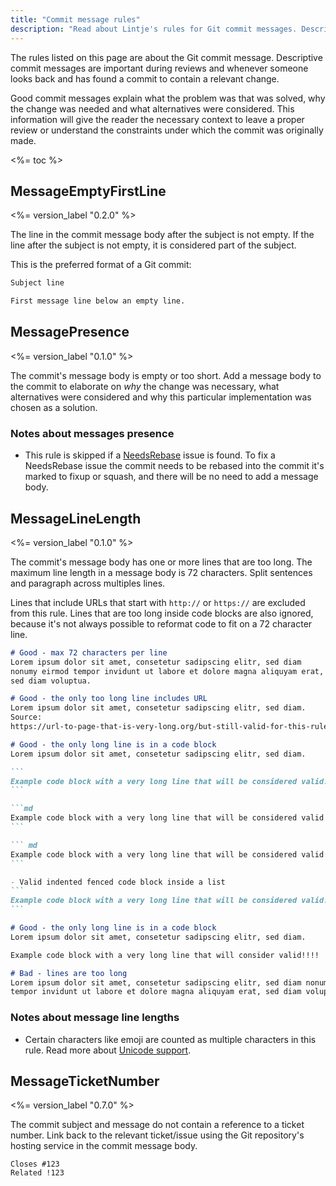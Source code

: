 ```yaml
---
title: "Commit message rules"
description: "Read about Lintje's rules for Git commit messages. Descriptive commit messages are important during reviews and whenever someone looks back and has found a commit to contain a relevant change."
---
```


The rules listed on this page are about the Git commit message. Descriptive commit messages are important during reviews and whenever someone looks back and has found a commit to contain a relevant change.

Good commit messages explain what the problem was that was solved, why the change was needed and what alternatives were considered. This information will give the reader the necessary context to leave a proper review or understand the constraints under which the commit was originally made.

<%= toc %>

## MessageEmptyFirstLine

<%= version_label "0.2.0" %>

The line in the commit message body after the subject is not empty. If the line after the subject is not empty, it is considered part of the subject.

This is the preferred format of a Git commit:

```md
Subject line

First message line below an empty line.
```

## MessagePresence

<%= version_label "0.1.0" %>

The commit's message body is empty or too short. Add a message body to the commit to elaborate on _why_ the change was necessary, what alternatives were considered and why this particular implementation was chosen as a solution.

### Notes about messages presence

- This rule is skipped if a [NeedsRebase] issue is found. To fix a NeedsRebase issue the commit needs to be rebased into the commit it's marked to fixup or squash, and there will be no need to add a message body.

## MessageLineLength

<%= version_label "0.1.0" %>

The commit's message body has one or more lines that are too long. The maximum line length in a message body is 72 characters. Split sentences and paragraph across multiples lines.

Lines that include URLs that start with `http://` or `https://` are excluded from this rule. Lines that are too long inside code blocks are also ignored, because it's not always possible to reformat code to fit on a 72 character line.

~~~md
# Good - max 72 characters per line
Lorem ipsum dolor sit amet, consetetur sadipscing elitr, sed diam
nonumy eirmod tempor invidunt ut labore et dolore magna aliquyam erat,
sed diam voluptua.

# Good - the only too long line includes URL
Lorem ipsum dolor sit amet, consetetur sadipscing elitr, sed diam.
Source:
https://url-to-page-that-is-very-long.org/but-still-valid-for-this-rule.html

# Good - the only long line is in a code block
Lorem ipsum dolor sit amet, consetetur sadipscing elitr, sed diam.

```
Example code block with a very long line that will be considered valid!!!!
```

```md
Example code block with a very long line that will be considered valid!!!!
```

``` md
Example code block with a very long line that will be considered valid!!!!
```

- Valid indented fenced code block inside a list
```
Example code block with a very long line that will be considered valid!
```

# Good - the only long line is in a code block
Lorem ipsum dolor sit amet, consetetur sadipscing elitr, sed diam.

Example code block with a very long line that will consider valid!!!!

# Bad - lines are too long
Lorem ipsum dolor sit amet, consetetur sadipscing elitr, sed diam nonumy aa
tempor invidunt ut labore et dolore magna aliquyam erat, sed diam voluptua.
~~~

### Notes about message line lengths

- Certain characters like emoji are counted as multiple characters in this rule. Read more about [Unicode support][unicode].

## MessageTicketNumber

<%= version_label "0.7.0" %>

The commit subject and message do not contain a reference to a ticket number. Link back to the relevant ticket/issue using the Git repository's hosting service in the commit message body.

```
Closes #123
Related !123
```

[unicode]: /docs/rules/#unicode
[NeedsRebase]: /docs/rules/commit-type/#needsrebase
